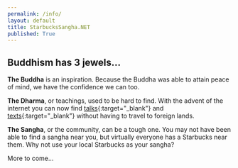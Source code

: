 ```yaml
---
permalink: /info/
layout: default
title: StarbucksSangha.NET
published: True
---
```

## Buddhism has 3 jewels...

<b>The Buddha</b> is an inspiration. Because the Buddha was able to attain peace of mind, we have the confidence we can too.

<b>The Dharma</b>, or teachings, used to be hard to find. With the advent of the internet you can now find [talks](https://www.dhammatalks.org/mp3_collections_index.html){:target="_blank"} and [texts](https://www.dhammatalks.org/suttas/index.html){:target="_blank"} without having to travel to foreign lands.

<b>The Sangha</b>, or the community, can be a tough one. You may not have been able to find a sangha near you, but virtually everyone has a Starbucks near them. Why not use your local Starbucks as your sangha?

More to come...
